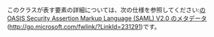 このクラスが表す要素の詳細については、次の仕様を参照してください:[の OASIS Security Assertion Markup Language (SAML) V2.0 のメタデータ](http://go.microsoft.com/fwlink/?LinkId=231291)(http://go.microsoft.com/fwlink/?LinkId=231291)です。